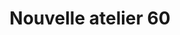 ---
title: "Nouvelle atelier 60"
url: /saint-denis/nouvelle-atelier-60/
shop: réparation de voitures
---